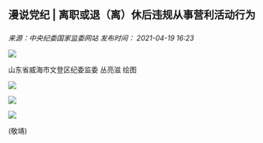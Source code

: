 ## 漫说党纪 | 离职或退（离）休后违规从事营利活动行为

### 

_来源：中央纪委国家监委网站_ _发布时间： 2021-04-19 16:23_

![](https://www.ccdi.gov.cn/hdjln/ywtt/202104/W020210531594762394239.jpg)

山东省威海市文登区纪委监委 丛亮滋 绘图

![](https://www.ccdi.gov.cn/hdjln/ywtt/202104/W020210531594762509356.jpg)

![](https://www.ccdi.gov.cn/hdjln/ywtt/202104/W020210531594762608690.jpg)

![](https://www.ccdi.gov.cn/hdjln/ywtt/202104/W020210531594762739502.jpg)

(敬靖)